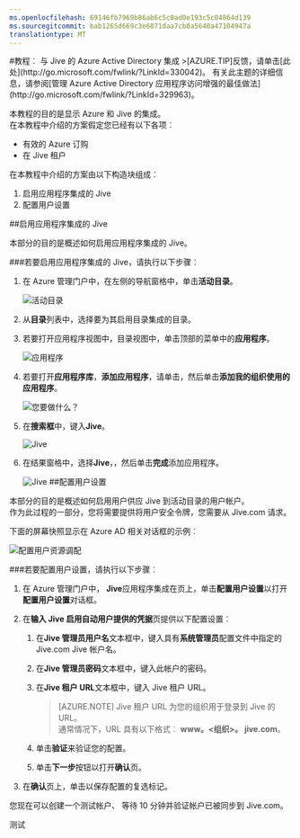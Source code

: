 ```yaml
---
ms.openlocfilehash: 69146fb7969b86ab6c5c0ad0e193c5c04864d139
ms.sourcegitcommit: bab1265d669c3e6871daa7cb8a5640a47104947a
translationtype: MT
---
```

<properties pageTitle="教程︰ Azure Active Directory 集成与 Jive |Microsoft Azure" description="了解如何使用 Azure Active Directory Jive 启用单一登录、 自动化资源调配，和更多。" services="active-directory" authors="MarkusVi"  documentationCenter="na" manager="stevenpo"/>
<tags ms.service="active-directory" ms.devlang="na" ms.topic="article" ms.tgt_pltfrm="na" ms.workload="identity" ms.date="08/01/2015" ms.author="markvi" />
#教程︰ 与 Jive 的 Azure Active Directory 集成
>[AZURE.TIP]反馈，请单击[此处](http://go.microsoft.com/fwlink/?LinkId=330042)。  
  有关此主题的详细信息，请参阅[管理 Azure Active Directory 应用程序访问增强的最佳做法](http://go.microsoft.com/fwlink/?LinkId=329963)。
  
本教程的目的是显示 Azure 和 Jive 的集成。  
在本教程中介绍的方案假定您已经有以下各项︰

-   有效的 Azure 订购
-   在 Jive 租户
  
在本教程中介绍的方案由以下构造块组成︰

1.  启用应用程序集成的 Jive
2.  配置用户设置

##启用应用程序集成的 Jive
  
本部分的目的是概述如何启用应用程序集成的 Jive。

###若要启用应用程序集成的 Jive，请执行以下步骤︰

1.  在 Azure 管理门户中，在左侧的导航窗格中，单击**活动目录**。

    ![活动目录](./media/active-directory-saas-jive-tutorial/IC700993.png "Active Directory")

2.  从**目录**列表中，选择要为其启用目录集成的目录。

3.  若要打开应用程序视图中，目录视图中，单击顶部的菜单中的**应用程序**。

    ![应用程序](./media/active-directory-saas-jive-tutorial/IC700994.png "Applications")

4.  若要打开**应用程序库**，**添加应用程序**，请单击，然后单击**添加我的组织使用的应用程序**。

    ![您要做什么？](./media/active-directory-saas-jive-tutorial/IC700995.png "What do you want to do?")

5.  在**搜索框**中，键入**Jive**。

    ![Jive](./media/active-directory-saas-jive-tutorial/IC701001.png "Jive")

6.  在结果窗格中，选择**Jive**，，然后单击**完成**添加应用程序。

    ![Jive](./media/active-directory-saas-jive-tutorial/IC701005.png "Jive")
##配置用户设置
  
本部分的目的是概述如何启用用户供应 Jive 到活动目录的用户帐户。  
作为此过程的一部分，您将需要提供将用户安全令牌，您需要从 Jive.com 请求。
  
下面的屏幕快照显示在 Azure AD 相关对话框的示例︰

![配置用户资源调配](./media/active-directory-saas-jive-tutorial/IC698794.png "Configure User Provisioning")

###若要配置用户设置，请执行以下步骤︰

1.  在 Azure 管理门户中， **Jive**应用程序集成在页上，单击**配置用户设置**以打开**配置用户设置**对话框。

2.  在**输入 Jive 启用自动用户提供的凭据**页提供以下配置设置︰

    1.  在**Jive 管理员用户名**文本框中，键入具有**系统管理员**配置文件中指定的 Jive.com Jive 帐户名。

    2.  在**Jive 管理员密码**文本框中，键入此帐户的密码。

    3.  在**Jive 租户 URL**文本框中，键入 Jive 租户 URL。

        >[AZURE.NOTE] Jive 租户 URL 为您的组织用于登录到 Jive 的 URL。  
        通常情况下，URL 具有以下格式︰ **www。\<组织\>。 jive.com**。

    4.  单击**验证**来验证您的配置。

    5.  单击**下一步**按钮以打开**确认**页。

3.  在**确认**页上，单击以保存配置的复选标记。
  
您现在可以创建一个测试帐户、 等待 10 分钟并验证帐户已被同步到 Jive.com。


测试
